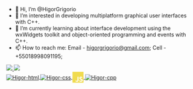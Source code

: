 - 👋 Hi, I’m @HigorGrigorio
- 👀 I’m interested in developing multiplatform graphical user interfaces with C++.
- 🌱 I’m currently learning about interface development using the wxWidgets toolkit and object-oriented programming and events with C++.
- 📫 How to reach me: Email - higorgrigorio@gmail.com; Cell - +55018998091195;

<!---
HigorGrigorio/HigorGrigorio is a ✨ special ✨ repository because its `README.md` (this file) appears on your GitHub profile.
You can click the Preview link to take a look at your changes.
--->

 <div>
  <a href="https://github.com/HigorGrigorio">
  <img height="180em" src="https://github-readme-stats.vercel.app/api?username=HigorGrigorio&show_icons=true&theme=dracula&include_all_commits=true&count_private=true"/>
  <img height="180em" src="https://github-readme-stats.vercel.app/api/top-langs/?username=HigorGrigorio&layout=compact&langs_count=7&theme=dracula"/>
</div>

<img align="center" alt="Higor-html" height="50" width="50" color = "white" src="https://cdn.jsdelivr.net/gh/devicons/devicon/icons/html5/html5-original-wordmark.svg">
<img align="center" alt="Higor-css" height="50" width="50" src="https://cdn.jsdelivr.net/gh/devicons/devicon/icons/css3/css3-original-wordmark.svg">
<img align="center" alt="Higor-js" height="30" width="30" src="https://raw.githubusercontent.com/devicons/devicon/master/icons/javascript/javascript-plain.svg"">
<img align="center" alt="Higor-cpp" height="50" width="50" src="https://cdn.jsdelivr.net/gh/devicons/devicon/icons/cplusplus/cplusplus-original.svg">

